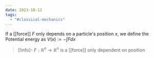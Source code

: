 ```yaml
---
date: 2023-10-12
tags:
  - "#classical-mechanics"
---
```

If a [[force]] $F$ only depends on a particle's position $x$, we define the Potential energy as $V(x) := - \int F dx$

>[!info]-
> $F: \mathbb{R}^n \rightarrow \mathbb{R}^n$ is a [[force]] only dependent on position 
